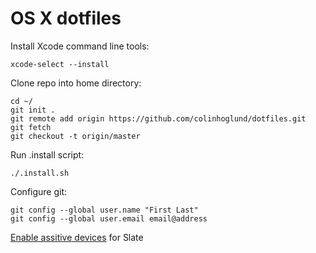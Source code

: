 OS X dotfiles
========

Install Xcode command line tools:
```
xcode-select --install
```

Clone repo into home directory:
```
cd ~/
git init .
git remote add origin https://github.com/colinhoglund/dotfiles.git
git fetch
git checkout -t origin/master
```

Run .install script:
```
./.install.sh
```

Configure git:
```
git config --global user.name "First Last"
git config --global user.email email@address
```

[Enable assitive devices](https://support.apple.com/en-us/HT202866) for Slate
